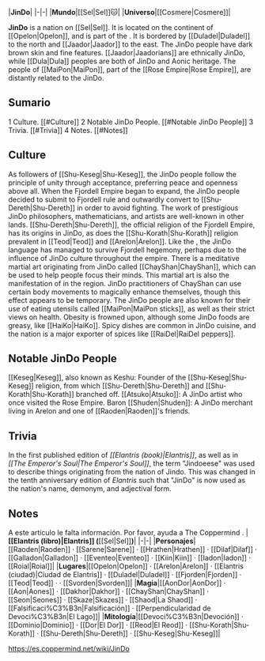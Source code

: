 |**JinDo**|
|-|-|
|**Mundo**|[[Sel\|Sel]]🐱︎|
|**Universo**|[[Cosmere\|Cosmere]]|

**JinDo** is a nation on [[Sel\|Sel]]. It is located on the continent of [[Opelon\|Opelon]], and is part of the . It is bordered by [[Duladel\|Duladel]] to the north and [[Jaador\|Jaador]] to the east.
The JinDo people have dark brown skin and fine features. [[Jaador\|Jaadorians]] are ethnically JinDo, while [[Dula\|Dula]] peoples are both of JinDo and Aonic heritage. The people of [[MaiPon\|MaiPon]], part of the [[Rose Empire\|Rose Empire]], are distantly related to the JinDo.

## Sumario

1 Culture. [[#Culture]] 
2 Notable JinDo People. [[#Notable JinDo People]] 
3 Trivia. [[#Trivia]] 
4 Notes. [[#Notes]] 


## Culture
As followers of [[Shu-Keseg\|Shu-Keseg]], the JinDo people follow the principle of unity through acceptance, preferring peace and openness above all. When the Fjordell Empire began to expand, the JinDo people decided to submit to Fjordell rule and outwardly convert to [[Shu-Dereth\|Shu-Dereth]] in order to avoid fighting.
The work of prestigious JinDo philosophers, mathematicians, and artists are well-known in other lands. [[Shu-Dereth\|Shu-Dereth]], the official religion of the Fjordell Empire, has its origins in JinDo, as does the [[Shu-Korath\|Shu-Korath]] religion prevalent in [[Teod\|Teod]] and [[Arelon\|Arelon]]. Like the , the JinDo language has managed to survive Fjordell hegemony, perhaps due to the influence of JinDo culture throughout the empire.
There is a meditative martial art originating from JinDo called [[ChayShan\|ChayShan]], which can be used to help people focus their minds. This martial art is also the manifestation of  in the region. JinDo practitioners of ChayShan can use certain body movements to magically enhance themselves, though this effect appears to be temporary.
The JinDo people are also known for their use of eating utensils called [[MaiPon\|MaiPon sticks]], as well as their strict views on health. Obesity is frowned upon, although some JinDo foods are greasy, like [[HaiKo\|HaiKo]]. Spicy dishes are common in JinDo cuisine, and the nation is a major exporter of spices like [[RaiDel\|RaiDel peppers]].

## Notable JinDo People
[[Keseg\|Keseg]], also known as Keshu: Founder of the [[Shu-Keseg\|Shu-Keseg]] religion, from which [[Shu-Dereth\|Shu-Dereth]] and [[Shu-Korath\|Shu-Korath]] branched off.
[[Atsuko\|Atsuko]]: A JinDo artist who once visited the Rose Empire.
Baron [[Shuden\|Shuden]]: A JinDo merchant living in Arelon and one of [[Raoden\|Raoden]]'s friends.
## Trivia
In the first published edition of *[[Elantris (book)\|Elantris]]*, as well as in *[[The Emperor's Soul\|The Emperor's Soul]]*, the term "Jindoeese" was used to describe things originating from the nation of Jindo. This was changed in the tenth anniversary edition of *Elantris* such that "JinDo" is now used as the nation's name, demonym, and adjectival form.
## Notes

A este artículo le falta información. Por favor, ayuda a The Coppermind .
|**[[Elantris (libro)\|Elantris]] (**[[Sel\|Sel]]**)**|
|-|-|
|**Personajes**|[[Raoden\|Raoden]] · [[Sarene\|Sarene]] · [[Hrathen\|Hrathen]] · [[Dilaf\|Dilaf]] · [[Galladon\|Galladon]] · [[Eventeo\|Eventeo]] · [[Kiin\|Kiin]] · [[Iadon\|Iadon]] · [[Roial\|Roial]]|
|**Lugares**|[[Opelon\|Opelon]] · [[Arelon\|Arelon]] · [[Elantris (ciudad)\|Ciudad de Elantris]] · [[Duladel\|Duladel]] · [[Fjorden\|Fjorden]] · [[Teod\|Teod]] ·  · [[Svorden\|Svorden]]|
|**Magia**|[[AonDor\|AonDor]] · [[Aon\|Aones]] · [[Dakhor\|Dakhor]] · [[ChayShan\|ChayShan]] · [[Seon\|Seones]] · [[Skaze\|Skazes]] · [[Shaod\|La Shaod]] · [[Falsificaci%C3%B3n\|Falsificación]] · [[Perpendicularidad de Devoci%C3%B3n\|El Lago]]|
|**Mitología**|[[Devoci%C3%B3n\|Devoción]] · [[Dominio\|Dominio]] · [[Dor\|El Dor]] · [[Reod\|El Reod]] · [[Shu-Korath\|Shu-Korath]] · [[Shu-Dereth\|Shu-Dereth]] · [[Shu-Keseg\|Shu-Keseg]]|



https://es.coppermind.net/wiki/JinDo